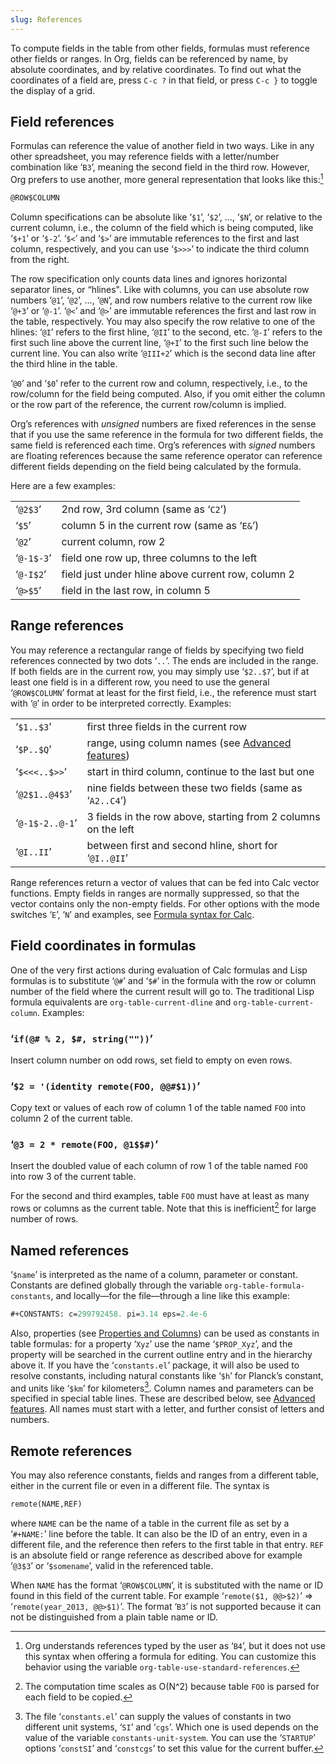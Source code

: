 ```yaml
---
slug: References
---
```


To compute fields in the table from other fields, formulas must reference other fields or ranges. In Org, fields can be referenced by name, by absolute coordinates, and by relative coordinates. To find out what the coordinates of a field are, press `C-c ?` in that field, or press `C-c }` to toggle the display of a grid.

## Field references

Formulas can reference the value of another field in two ways. Like in any other spreadsheet, you may reference fields with a letter/number combination like ‘`B3`’, meaning the second field in the third row. However, Org prefers to use another, more general representation that looks like this:[^1]

```lisp
@ROW$COLUMN
```

Column specifications can be absolute like ‘`$1`’, ‘`$2`’, …, ‘`$N`’, or relative to the current column, i.e., the column of the field which is being computed, like ‘`$+1`’ or ‘`$-2`’. ‘`$<`’ and ‘`$>`’ are immutable references to the first and last column, respectively, and you can use ‘`$>>>`’ to indicate the third column from the right.

The row specification only counts data lines and ignores horizontal separator lines, or “hlines". Like with columns, you can use absolute row numbers ‘`@1`’, ‘`@2`’, …, ‘`@N`’, and row numbers relative to the current row like ‘`@+3`’ or ‘`@-1`’. ‘`@<`’ and ‘`@>`’ are immutable references the first and last row in the table, respectively. You may also specify the row relative to one of the hlines: ‘`@I`’ refers to the first hline, ‘`@II`’ to the second, etc. ‘`@-I`’ refers to the first such line above the current line, ‘`@+I`’ to the first such line below the current line. You can also write ‘`@III+2`’ which is the second data line after the third hline in the table.

‘`@0`’ and ‘`$0`’ refer to the current row and column, respectively, i.e., to the row/column for the field being computed. Also, if you omit either the column or the row part of the reference, the current row/column is implied.

Org’s references with *unsigned* numbers are fixed references in the sense that if you use the same reference in the formula for two different fields, the same field is referenced each time. Org’s references with *signed* numbers are floating references because the same reference operator can reference different fields depending on the field being calculated by the formula.

Here are a few examples:

|            |                                                    |
| ---------- | -------------------------------------------------- |
| ‘`@2$3`’   | 2nd row, 3rd column (same as ‘`C2`’)               |
| ‘`$5`’     | column 5 in the current row (same as ‘`E&`’)       |
| ‘`@2`’     | current column, row 2                              |
| ‘`@-1$-3`’ | field one row up, three columns to the left        |
| ‘`@-I$2`’  | field just under hline above current row, column 2 |
| ‘`@>$5`’   | field in the last row, in column 5                 |

## Range references

You may reference a rectangular range of fields by specifying two field references connected by two dots ‘`..`’. The ends are included in the range. If both fields are in the current row, you may simply use ‘`$2..$7`’, but if at least one field is in a different row, you need to use the general ‘`@ROW$COLUMN`’ format at least for the first field, i.e., the reference must start with ‘`@`’ in order to be interpreted correctly. Examples:

|                 |                                                                        |
| --------------- | ---------------------------------------------------------------------- |
| ‘`$1..$3`’      | first three fields in the current row                                  |
| ‘`$P..$Q`’      | range, using column names (see [Advanced features](Advanced-features)) |
| ‘`$<<<..$>>`’   | start in third column, continue to the last but one                    |
| ‘`@2$1..@4$3`’  | nine fields between these two fields (same as ‘`A2..C4`’)              |
| ‘`@-1$-2..@-1`’ | 3 fields in the row above, starting from 2 columns on the left         |
| ‘`@I..II`’      | between first and second hline, short for ‘`@I..@II`’                  |

Range references return a vector of values that can be fed into Calc vector functions. Empty fields in ranges are normally suppressed, so that the vector contains only the non-empty fields. For other options with the mode switches ‘`E`’, ‘`N`’ and examples, see [Formula syntax for Calc](Formula-syntax-for-Calc).

## Field coordinates in formulas

One of the very first actions during evaluation of Calc formulas and Lisp formulas is to substitute ‘`@#`’ and ‘`$#`’ in the formula with the row or column number of the field where the current result will go to. The traditional Lisp formula equivalents are `org-table-current-dline` and `org-table-current-column`. Examples:

### ‘`if(@# % 2, $#, string(""))`’

Insert column number on odd rows, set field to empty on even rows.

### ‘`$2 = '(identity remote(FOO, @@#$1))`’

Copy text or values of each row of column 1 of the table named `FOO` into column 2 of the current table.

### ‘`@3 = 2 * remote(FOO, @1$$#)`’

Insert the doubled value of each column of row 1 of the table named `FOO` into row 3 of the current table.

For the second and third examples, table `FOO` must have at least as many rows or columns as the current table. Note that this is inefficient[^2] for large number of rows.

## Named references

‘`$name`’ is interpreted as the name of a column, parameter or constant. Constants are defined globally through the variable `org-table-formula-constants`, and locally—for the file—through a line like this example:

```lisp
#+CONSTANTS: c=299792458. pi=3.14 eps=2.4e-6
```

Also, properties (see [Properties and Columns](Properties-and-Columns)) can be used as constants in table formulas: for a property ‘`Xyz`’ use the name ‘`$PROP_Xyz`’, and the property will be searched in the current outline entry and in the hierarchy above it. If you have the ‘`constants.el`’ package, it will also be used to resolve constants, including natural constants like ‘`$h`’ for Planck’s constant, and units like ‘`$km`’ for kilometers[^3]. Column names and parameters can be specified in special table lines. These are described below, see [Advanced features](Advanced-features). All names must start with a letter, and further consist of letters and numbers.

## Remote references

You may also reference constants, fields and ranges from a different table, either in the current file or even in a different file. The syntax is

```lisp
remote(NAME,REF)
```

where `NAME` can be the name of a table in the current file as set by a ‘`#+NAME:`’ line before the table. It can also be the ID of an entry, even in a different file, and the reference then refers to the first table in that entry. `REF` is an absolute field or range reference as described above for example ‘`@3$3`’ or ‘`$somename`’, valid in the referenced table.

When `NAME` has the format ‘`@ROW$COLUMN`’, it is substituted with the name or ID found in this field of the current table. For example ‘`remote($1, @@>$2)`’ ⇒ ‘`remote(year_2013, @@>$1)`’. The format ‘`B3`’ is not supported because it can not be distinguished from a plain table name or ID.

[^1]: Org understands references typed by the user as ‘`B4`’, but it does not use this syntax when offering a formula for editing. You can customize this behavior using the variable `org-table-use-standard-references`.

[^2]: The computation time scales as O(N^2) because table `FOO` is parsed for each field to be copied.

[^3]: The file ‘`constants.el`’ can supply the values of constants in two different unit systems, ‘`SI`’ and ‘`cgs`’. Which one is used depends on the value of the variable `constants-unit-system`. You can use the ‘`STARTUP`’ options ‘`constSI`’ and ‘`constcgs`’ to set this value for the current buffer.
